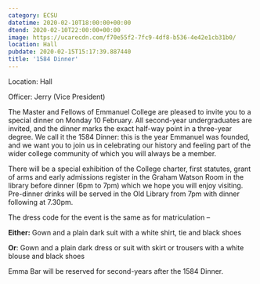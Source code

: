 ```yaml
---
category: ECSU
datetime: 2020-02-10T18:00:00+00:00
dtend: 2020-02-10T22:00:00+00:00
image: https://ucarecdn.com/f70e55f2-7fc9-4df8-b536-4e42e1cb31b0/
location: Hall
pubdate: 2020-02-15T15:17:39.887440
title: '1584 Dinner'
---
```

Location: Hall

Officer: Jerry (Vice President)

The Master and Fellows of Emmanuel College are pleased to invite you to a special dinner on Monday 10 February. All second-year undergraduates are invited, and the dinner marks the exact half-way point in a three-year degree. We call it the 1584 Dinner: this is the year Emmanuel was founded, and we want you to join us in celebrating our history and feeling part of the wider college community of which you will always be a member.

There will be a special exhibition of the College charter, first statutes, grant of arms and early admissions register in the Graham Watson Room in the library before dinner (6pm to 7pm) which we hope you will enjoy visiting. Pre-dinner drinks will be served in the Old Library from 7pm with dinner following at 7.30pm.

The dress code for the event is the same as for matriculation –

**Either:** Gown and a plain dark suit with a white shirt, tie and black shoes

**Or**: Gown and a plain dark dress or suit with skirt or trousers with a white blouse and black shoes

Emma Bar will be reserved for second-years after the 1584 Dinner.


